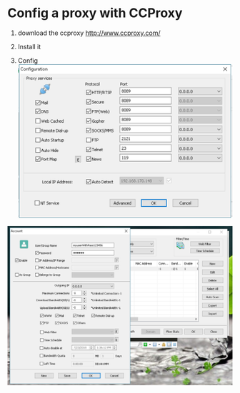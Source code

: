 # Config a proxy with CCProxy
1. download the ccproxy
http://www.ccproxy.com/

2. Install it

3. Config
![Config ports](../../res/network/proxy/cc1.png)

![Config user](../../res/network/proxy/cc2.png)
